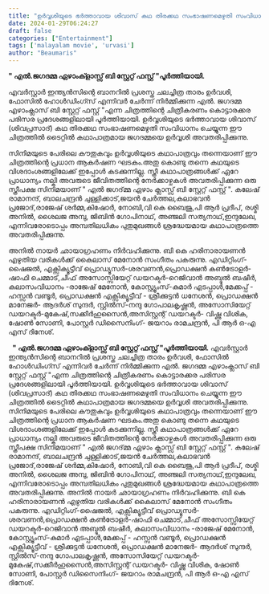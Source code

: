 ```yaml
---
title: "ഉർവ്വശിയുടെ ഭർത്താവായ ശിവാസ് കഥ തിരക്കഥ സംഭാഷണമെഴുതി സംവിധാനം ചെയ്യുന്ന 'എൽ.ജഗദമ്മ ഏഴാംക്ളാസ്സ് ബി സ്റ്റേറ്റ് ഫസ്റ്റ്'"
date: 2024-01-29T06:24:27
draft: false
categories: ["Entertainment"]
tags: ['malayalam movie', 'urvasi']
author: "Beaumaris"
---
```


<strong>" എൽ.ജഗദമ്മ ഏഴാംക്ളാസ്സ് ബി സ്റ്റേറ്റ് ഫസ്റ്റ് "പൂർത്തിയായി.</strong>

എവർസ്റ്റാർ ഇന്ത്യൻസിന്റെ ബാനറിൽ പ്രശസ്ത ചലച്ചിത്ര താരം ഉർവശി, ഫോസിൽ ഹോൾഡിംഗ്സ് എന്നിവർ ചേർന്ന് നിർമ്മിക്കുന്ന എൽ. ജഗദമ്മ എഴാംക്ലാസ് ബി സ്റ്റേറ്റ് ഫസ്റ്റ് "എന്ന ചിത്രത്തിന്റെ ചിത്രീകരണം കൊട്ടാരക്കര പരിസര പ്രദേശങ്ങളിലായി പൂർത്തിയായി. ഉർവ്വശിയുടെ ഭർത്താവായ ശിവാസ് (ശിവപ്രസാദ്) കഥ തിരക്കഥ സംഭാഷണമെഴുതി സംവിധാനം ചെയ്യുന്ന ഈ ചിത്രത്തിൽ ടൈറ്റിൽ കഥാപാത്രമായ ജഗദമ്മയെ ഉർവ്വശി അവതരിപ്പിക്കുന്നു.

സിനിമയുടെ പേരിലെ കൗതുകവും ഉർവ്വശിയുടെ കഥാപാത്രവും തന്നെയാണ് ഈ ചിത്രത്തിന്റെ പ്രധാന ആകർഷണ ഘടകം.അതു കൊണ്ടു തന്നെ കഥയുടെ വിശദാംശങ്ങളിലേക്ക് ഇപ്പോൾ കടക്കുന്നില്ല. സ്ത്രീ കഥാപാത്രങ്ങൾക്ക് ഏറേ പ്രാധാന്യം നല്കി അവരുടെ ജീവിതത്തിന്റെ നേർക്കാഴ്ചകൾ അവതരിപ്പിക്കുന്ന ഒരു സ്ത്രീപക്ഷ സിനിമയാണ് " എൽ ജഗദ്മ്മ ഏഴാം ക്ലാസ്സ് ബി സ്റ്റേറ്റ് ഫസ്റ്റ് ". കലേഷ് രാമാനന്ദ്, ബാലചന്ദ്രൻ ചുള്ളിക്കാട്,ജയൻ ചേർത്തല,കലാഭവൻ പ്രജോദ്,രാജേഷ് ശർമ്മ,കിഷോർ, നോബി,വി കെ ബൈജു,പി ആർ പ്രദീപ്, രശ്മി അനിൽ, ശൈലജ അമ്പു, ജിബിൻ ഗോപിനാഥ്, അഞ്ജലി സത്യനാഥ്,ഇന്ദുലേഖ, എന്നിവരോടൊപ്പം അമ്പതിലധികം പുതുമുഖങ്ങൾ ശ്രദ്ധേയമായ കഥാപാത്രത്തെ അവതരിപ്പിക്കുന്നു.

അനിൽ നായർ ഛായാഗ്രഹണം നിർവഹിക്കുന്നു. ബി കെ ഹരിനാരായണൻ എഴുതിയ വരികൾക്ക് കൈലാസ് മേനോൻ സംഗീതം പകരുന്നു. എഡിറ്റിംഗ്-ഷൈജൽ, എക്സിക്യൂട്ടീവ് പ്രൊഡ്യൂസർ-ശരവണൻ,പ്രൊഡക്ഷൻ കൺട്രോളർ-ഷാഫി ചെമ്മാട്,ചീഫ് അസോസ്സിയേറ്റ് ഡയറക്ടർ-റെജിവാൻ അബ്ദുൽ ബഷീർ, കലാസംവിധാനം -രാജേഷ് മേനോൻ, കോസ്റ്റ്യൂംസ്-കുമാർ എടപ്പാൾ,മേക്കപ്പ് - ഹസ്സൻ വണ്ടൂർ, പ്രൊഡക്ഷൻ എക്സിക്യൂട്ടീവ് - ശ്രീക്കുട്ടൻ ധനേശൻ, പ്രൊഡക്ഷൻ മാനേജർ- ആദർശ് സുന്ദർ, സ്റ്റിൽസ്-നന്ദു ഗോപാലകൃഷ്ണൻ, അസോസിയേറ്റ് ഡയറക്ടർ-മുകേഷ്,സക്കീർഹുസൈൻ,അസിസ്റ്റന്റ് ഡയറക്ടർ- വിഷ്ണു വിശിക, ഷോൺ സോണി, പോസ്റ്റർ ഡിസൈനിംഗ്- ജയറാം രാമചന്ദ്രൻ, പി ആർ ഒ-എ എസ് ദിനേശ്.

&nbsp;
**" എൽ.ജഗദമ്മ ഏഴാംക്ളാസ്സ് ബി സ്റ്റേറ്റ് ഫസ്റ്റ് "പൂർത്തിയായി.** എവർസ്റ്റാർ ഇന്ത്യൻസിന്റെ ബാനറിൽ പ്രശസ്ത ചലച്ചിത്ര താരം ഉർവശി, ഫോസിൽ ഹോൾഡിംഗ്സ് എന്നിവർ ചേർന്ന് നിർമ്മിക്കുന്ന എൽ. ജഗദമ്മ എഴാംക്ലാസ് ബി സ്റ്റേറ്റ് ഫസ്റ്റ് "എന്ന ചിത്രത്തിന്റെ ചിത്രീകരണം കൊട്ടാരക്കര പരിസര പ്രദേശങ്ങളിലായി പൂർത്തിയായി. ഉർവ്വശിയുടെ ഭർത്താവായ ശിവാസ് (ശിവപ്രസാദ്) കഥ തിരക്കഥ സംഭാഷണമെഴുതി സംവിധാനം ചെയ്യുന്ന ഈ ചിത്രത്തിൽ ടൈറ്റിൽ കഥാപാത്രമായ ജഗദമ്മയെ ഉർവ്വശി അവതരിപ്പിക്കുന്നു. സിനിമയുടെ പേരിലെ കൗതുകവും ഉർവ്വശിയുടെ കഥാപാത്രവും തന്നെയാണ് ഈ ചിത്രത്തിന്റെ പ്രധാന ആകർഷണ ഘടകം.അതു കൊണ്ടു തന്നെ കഥയുടെ വിശദാംശങ്ങളിലേക്ക് ഇപ്പോൾ കടക്കുന്നില്ല. സ്ത്രീ കഥാപാത്രങ്ങൾക്ക് ഏറേ പ്രാധാന്യം നല്കി അവരുടെ ജീവിതത്തിന്റെ നേർക്കാഴ്ചകൾ അവതരിപ്പിക്കുന്ന ഒരു സ്ത്രീപക്ഷ സിനിമയാണ് " എൽ ജഗദ്മ്മ ഏഴാം ക്ലാസ്സ് ബി സ്റ്റേറ്റ് ഫസ്റ്റ് ". കലേഷ് രാമാനന്ദ്, ബാലചന്ദ്രൻ ചുള്ളിക്കാട്,ജയൻ ചേർത്തല,കലാഭവൻ പ്രജോദ്,രാജേഷ് ശർമ്മ,കിഷോർ, നോബി,വി കെ ബൈജു,പി ആർ പ്രദീപ്, രശ്മി അനിൽ, ശൈലജ അമ്പു, ജിബിൻ ഗോപിനാഥ്, അഞ്ജലി സത്യനാഥ്,ഇന്ദുലേഖ, എന്നിവരോടൊപ്പം അമ്പതിലധികം പുതുമുഖങ്ങൾ ശ്രദ്ധേയമായ കഥാപാത്രത്തെ അവതരിപ്പിക്കുന്നു. അനിൽ നായർ ഛായാഗ്രഹണം നിർവഹിക്കുന്നു. ബി കെ ഹരിനാരായണൻ എഴുതിയ വരികൾക്ക് കൈലാസ് മേനോൻ സംഗീതം പകരുന്നു. എഡിറ്റിംഗ്-ഷൈജൽ, എക്സിക്യൂട്ടീവ് പ്രൊഡ്യൂസർ-ശരവണൻ,പ്രൊഡക്ഷൻ കൺട്രോളർ-ഷാഫി ചെമ്മാട്,ചീഫ് അസോസ്സിയേറ്റ് ഡയറക്ടർ-റെജിവാൻ അബ്ദുൽ ബഷീർ, കലാസംവിധാനം -രാജേഷ് മേനോൻ, കോസ്റ്റ്യൂംസ്-കുമാർ എടപ്പാൾ,മേക്കപ്പ് - ഹസ്സൻ വണ്ടൂർ, പ്രൊഡക്ഷൻ എക്സിക്യൂട്ടീവ് - ശ്രീക്കുട്ടൻ ധനേശൻ, പ്രൊഡക്ഷൻ മാനേജർ- ആദർശ് സുന്ദർ, സ്റ്റിൽസ്-നന്ദു ഗോപാലകൃഷ്ണൻ, അസോസിയേറ്റ് ഡയറക്ടർ-മുകേഷ്,സക്കീർഹുസൈൻ,അസിസ്റ്റന്റ് ഡയറക്ടർ- വിഷ്ണു വിശിക, ഷോൺ സോണി, പോസ്റ്റർ ഡിസൈനിംഗ്- ജയറാം രാമചന്ദ്രൻ, പി ആർ ഒ-എ എസ് ദിനേശ്. 
